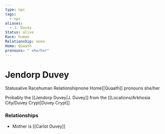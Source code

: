 ```yaml
---
type: npc
tags:
  - npc
aliases:
  - J. Duvey
Status: alive
Race: human
Relationship: none
Home: Quaath
pronouns: " she/her"
---
```


# Jendorp Duvey
<span class="dataview inline-field"><span class="inline-field-key">Status</span><span class="inline-field-value">alive</span></span>
<span class="dataview inline-field"><span class="inline-field-key">Race</span><span class="inline-field-value">human</span></span>
<span class="dataview inline-field"><span class="inline-field-key">Relationship</span><span class="inline-field-value">none</span></span>
<span class="dataview inline-field"><span class="inline-field-key">Home</span><span class="inline-field-value">[[Quaath]]</span></span>
<span class="dataview inline-field"><span class="inline-field-key">pronouns</span><span class="inline-field-value"> she/her</span></span>

Probably the [[Jendorp Duvey|J. Duvey]] from the [[Locations/Arkhosia City/Duvey Crypt|Duvey Crypt]]
### Relationships
- Mother is [[Carlot Duvey]]